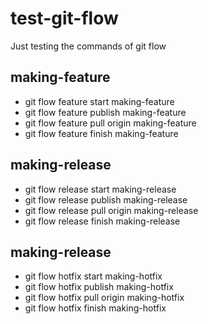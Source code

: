 # test-git-flow
Just testing the commands of git flow

## making-feature
- git flow feature start making-feature
- git flow feature publish making-feature
- git flow feature pull origin making-feature
- git flow feature finish making-feature

## making-release
- git flow release start making-release
- git flow release publish making-release
- git flow release pull origin making-release
- git flow release finish making-release

## making-release
- git flow hotfix start making-hotfix
- git flow hotfix publish making-hotfix
- git flow hotfix pull origin making-hotfix
- git flow hotfix finish making-hotfix
